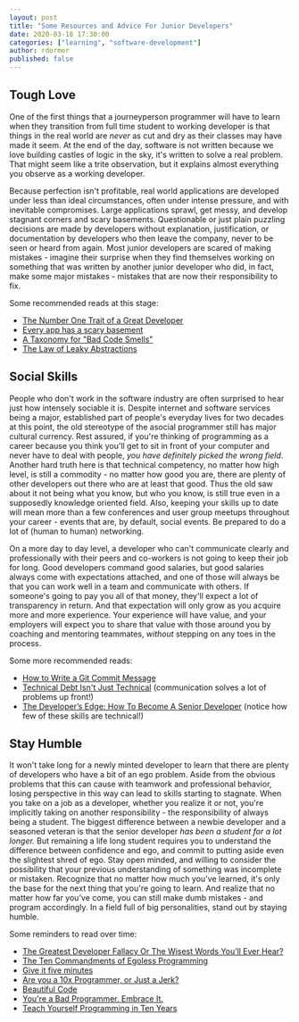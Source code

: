 ```yaml
---
layout: post
title: "Some Resources and Advice For Junior Developers"
date: 2020-03-18 17:30:00
categories: ["learning", "software-development"]
author: rdormer
published: false
---
```


## Tough Love

One of the first things that a journeyperson programmer will have to
learn when they transition from full time student to working developer
is that things in the real world are _never_ as cut and dry as their
classes may have made it seem. At the end of the day, software is not
written because we love building castles of logic in the sky, it's
written to solve a real problem. That might seem like a trite observation,
but it explains almost everything you observe as a working developer.

<!--more-->

Because perfection isn't profitable, real world applications are
developed under less than ideal circumstances, often under intense
pressure, and with inevitable compromises. Large applications sprawl,
get messy, and develop stagnant corners and scary basements.
Questionable or just plain puzzling decisions are made by developers
without explanation, justification, or documentation by developers who
then leave the company, never to be seen or heard from again. Most
junior developers are scared of making mistakes - imagine their
surprise when they find themselves working on something that was
written by another junior developer who did, in fact, make some major
mistakes - mistakes that are now their responsibility to fix.

Some recommended reads at this stage:

- [The Number One Trait of a Great
  Developer](https://www.pixelstech.net/article/1320490159-The-Number-One-Trait-of-a-Great-Developer)
- [Every app has a scary
  basement](https://miksovsky.blogs.com/flowstate/2010/09/every-app-has-a-scary-basement.html)
- [A Taxonomy for "Bad Code
  Smells"](http://mikamantyla.eu/BadCodeSmellsTaxonomy.html)
- [The Law of Leaky
  Abstractions](https://www.joelonsoftware.com/2002/11/11/the-law-of-leaky-abstractions/)

## Social Skills

People who don't work in the software industry are often surprised to
hear just how intensely sociable it is. Despite internet and software
services being a major, established part of people's everyday lives
for two decades at this point, the old stereotype of the asocial
programmer still has major cultural currency. Rest assured, if you're
thinking of programming as a career because you think you'll get to
sit in front of your computer and never have to deal with people, _you
have definitely picked the wrong field_. Another hard truth here is
that technical competency, no matter how high level, is still a
commodity - no matter how good you are, there are plenty of other
developers out there who are at least that good. Thus the old saw
about it not being what you know, but who you know, is still true even
in a supposedly knowledge oriented field. Also, keeping your skills
up to date will mean more than a few conferences and user group
meetups throughout your career - events that are, by default, social
events. Be prepared to do a lot of (human to human) networking.

On a more day to day level, a developer who can't communicate clearly
and professionally with their peers and co-workers is not going to
keep their job for long. Good developers command good salaries, but
good salaries always come with expectations attached, and one of those
will always be that you can work well in a team and communicate with
others. If someone's going to pay you all of that money, they'll
expect a lot of transparency in return. And that expectation will
only grow as you acquire more and more experience. Your experience
will have value, and your employers will expect you to share that
value with those around you by coaching and mentoring teammates,
_without_ stepping on any toes in the process.

Some more recommended reads:

- [How to Write a Git Commit Message](https://chris.beams.io/posts/git-commit/)
- [Technical Debt Isn't Just
  Technical](https://corgibytes.com/blog/2020/02/12/technical-debt-isnt-just-technical/)
  (communication solves a lot of problems up front!)
- [The Developer’s Edge: How To Become A Senior
  Developer](https://medium.com/zerotomastery/developers-edge-how-to-become-a-senior-developer-f1ec1738cf45)
  (notice how few of these skills are technical!)

## Stay Humble

It won't take long for a newly minted developer to learn that there
are plenty of developers who have a bit of an ego problem. Aside from
the obvious problems that this can cause with teamwork and
professional behavior, losing perspective in this way can lead to
skills starting to stagnate. When you take on a job as a developer,
whether you realize it or not, you're implicitly taking on another
responsibility - the responsibility of always being a student. The
biggest difference between a newbie developer and a seasoned veteran
is that the senior developer _has been a student for a lot longer._
But remaining a life long student requires you to understand the
difference between confidence and ego, and commit to putting aside
even the slightest shred of ego. Stay open minded, and willing to
consider the possibility that your previous understanding of something
was incomplete or mistaken. Recognize that no matter how much you've
learned, it's only the base for the next thing that you're going to
learn. And realize that no matter how far you've come, you can still
make dumb mistakes - and program accordingly. In a field full of big
personalities, stand out by staying humble.

Some reminders to read over time:

- [The Greatest Developer Fallacy Or The Wisest Words You’ll Ever
  Hear?](https://skorks.com/2011/02/the-greatest-developer-fallacy-or-the-wisest-words-youll-ever-hear/)
- [The Ten Commandments of Egoless
  Programming](https://blog.codinghorror.com/the-ten-commandments-of-egoless-programming/)
- [Give it five minutes](https://signalvnoise.com/posts/3124-give-it-five-minutes)
- [Are you a 10x Programmer, or Just a
  Jerk?](https://thenewstack.io/10x-programmer-just-jerk/)
- [Beautiful Code](https://alarmingdevelopment.org/?p=79)
- [You're a Bad Programmer. Embrace
  It.](https://dzone.com/articles/youre-bad-programmer-embrace)
- [Teach Yourself Programming in Ten Years](http://www.norvig.com/21-days.html)
